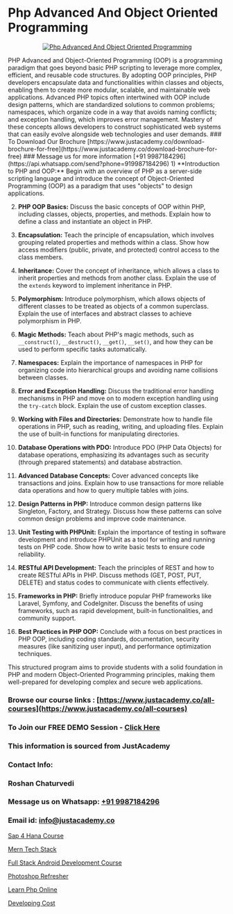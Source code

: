 # Php Advanced And Object Oriented Programming

<p align="center">
  <a href="https://justacademy.co/course-detail/php-training">
    <img src="https://justacademy.co/storage2/course_image/1676637155_course_image.webp" alt="Php Advanced And Object Oriented Programming">
  </a>
</p>
PHP Advanced and Object-Oriented Programming (OOP) is a programming paradigm that goes beyond basic PHP scripting to leverage more complex, efficient, and reusable code structures. By adopting OOP principles, PHP developers encapsulate data and functionalities within classes and objects, enabling them to create more modular, scalable, and maintainable web applications. Advanced PHP topics often intertwined with OOP include design patterns, which are standardized solutions to common problems; namespaces, which organize code in a way that avoids naming conflicts; and exception handling, which improves error management. Mastery of these concepts allows developers to construct sophisticated web systems that can easily evolve alongside web technologies and user demands.
### To Download Our Brochure [https://www.justacademy.co/download-brochure-for-free](https://www.justacademy.co/download-brochure-for-free)
### Message us for more information [+91 9987184296](https://api.whatsapp.com/send?phone=919987184296)
1) **Introduction to PHP and OOP:** Begin with an overview of PHP as a server-side scripting language and introduce the concept of Object-Oriented Programming (OOP) as a paradigm that uses "objects" to design applications.

2) **PHP OOP Basics:** Discuss the basic concepts of OOP within PHP, including classes, objects, properties, and methods. Explain how to define a class and instantiate an object in PHP.

3) **Encapsulation:** Teach the principle of encapsulation, which involves grouping related properties and methods within a class. Show how access modifiers (public, private, and protected) control access to the class members.

4) **Inheritance:** Cover the concept of inheritance, which allows a class to inherit properties and methods from another class. Explain the use of the `extends` keyword to implement inheritance in PHP.

5) **Polymorphism:** Introduce polymorphism, which allows objects of different classes to be treated as objects of a common superclass. Explain the use of interfaces and abstract classes to achieve polymorphism in PHP.

6) **Magic Methods:** Teach about PHP's magic methods, such as `__construct()`, `__destruct()`, `__get()`, `__set()`, and how they can be used to perform specific tasks automatically.

7) **Namespaces:** Explain the importance of namespaces in PHP for organizing code into hierarchical groups and avoiding name collisions between classes.

8) **Error and Exception Handling:** Discuss the traditional error handling mechanisms in PHP and move on to modern exception handling using the `try-catch` block. Explain the use of custom exception classes.

9) **Working with Files and Directories:** Demonstrate how to handle file operations in PHP, such as reading, writing, and uploading files. Explain the use of built-in functions for manipulating directories.

10) **Database Operations with PDO:** Introduce PDO (PHP Data Objects) for database operations, emphasizing its advantages such as security (through prepared statements) and database abstraction.

11) **Advanced Database Concepts:** Cover advanced concepts like transactions and joins. Explain how to use transactions for more reliable data operations and how to query multiple tables with joins.

12) **Design Patterns in PHP:** Introduce common design patterns like Singleton, Factory, and Strategy. Discuss how these patterns can solve common design problems and improve code maintenance.

13) **Unit Testing with PHPUnit:** Explain the importance of testing in software development and introduce PHPUnit as a tool for writing and running tests on PHP code. Show how to write basic tests to ensure code reliability.

14) **RESTful API Development:** Teach the principles of REST and how to create RESTful APIs in PHP. Discuss methods (GET, POST, PUT, DELETE) and status codes to communicate with clients effectively.

15) **Frameworks in PHP:** Briefly introduce popular PHP frameworks like Laravel, Symfony, and CodeIgniter. Discuss the benefits of using frameworks, such as rapid development, built-in functionalities, and community support.

16) **Best Practices in PHP OOP:** Conclude with a focus on best practices in PHP OOP, including coding standards, documentation, security measures (like sanitizing user input), and performance optimization techniques.

This structured program aims to provide students with a solid foundation in PHP and modern Object-Oriented Programming principles, making them well-prepared for developing complex and secure web applications.

### Browse our course links : [https://www.justacademy.co/all-courses](https://www.justacademy.co/all-courses) 
### To Join our FREE DEMO Session - [Click Here](https://www.justacademy.co/register-for-course-demo)


### This information is sourced from JustAcademy
### Contact Info:
### Roshan Chaturvedi
### Message us on Whatsapp: [+91 9987184296](https://api.whatsapp.com/send?phone=919987184296)
### Email id: [info@justacademy.co](mailto:info@justacademy.co)
                
[Sap 4 Hana Course](https://www.linkedin.com/pulse/sap-4-hana-course-justacademy-sunnyvale-04kbc/)

[Mern Tech Stack](https://www.linkedin.com/pulse/mern-tech-stack-justacademy-jaipur-0igre/)

[Full Stack Android Development Course](https://medium.com/@ranepooja/full-stack-android-development-course-f95ce00f24ec)

[Photoshop Refresher](https://medium.com/@justacademytraining/photoshop-refresher-1f7135a65926)

[Learn Php Online](https://justacademyin.github.io/justacademy/learn-php-online)

[Developing Cost](https://justacademyin.github.io/justacademy/developing-cost)

